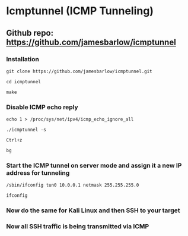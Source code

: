 # Icmptunnel (ICMP Tunneling)

## Github repo: https://github.com/jamesbarlow/icmptunnel

### Installation

    git clone https://github.com/jamesbarlow/icmptunnel.git

    cd icmptunnel
 
    make

### Disable ICMP echo reply

    echo 1 > /proc/sys/net/ipv4/icmp_echo_ignore_all

    ./icmptunnel -s

    Ctrl+z

    bg

### Start the ICMP tunnel on server mode and assign it a new IP address for tunneling 

    /sbin/ifconfig tun0 10.0.0.1 netmask 255.255.255.0

    ifconfig

### Now do the same for Kali Linux and then SSH to your target

### Now all SSH traffic is being transmitted via ICMP
